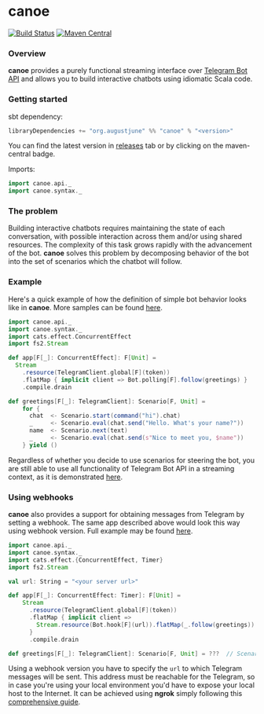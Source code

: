 canoe
=============

[![Build Status](https://travis-ci.org/augustjune/canoe.svg?branch=master)](https://travis-ci.org/augustjune/canoe)
[![Maven Central](https://maven-badges.herokuapp.com/maven-central/org.augustjune/canoe_2.12/badge.svg)](https://maven-badges.herokuapp.com/maven-central/org.augustjune/canoe_2.12)
    
### Overview
**canoe** provides a purely functional streaming interface over [Telegram Bot API](https://core.telegram.org/bots/api) 
and allows you to build interactive chatbots using idiomatic Scala code.

### Getting started
sbt dependency:
```scala
libraryDependencies += "org.augustjune" %% "canoe" % "<version>"
```
You can find the latest version in [releases](https://github.com/augustjune/canoe/releases) tab or by clicking on the maven-central badge.

Imports:
```scala
import canoe.api._
import canoe.syntax._
```

### The problem
Building interactive chatbots requires maintaining the state of each conversation, 
with possible interaction across them and/or using shared resources.
The complexity of this task grows rapidly with the advancement of the bot.
**canoe** solves this problem by decomposing behavior of the bot into the set of scenarios 
which the chatbot will follow.

### Example
Here's a quick example of how the definition of simple bot behavior looks like in **canoe**. 
More samples can be found [here](https://github.com/augustjune/canoe/tree/master/examples/src/main/scala/samples). 
```scala
import canoe.api._
import canoe.syntax._
import cats.effect.ConcurrentEffect
import fs2.Stream

def app[F[_]: ConcurrentEffect]: F[Unit] = 
  Stream
    .resource(TelegramClient.global[F](token))
    .flatMap { implicit client => Bot.polling[F].follow(greetings) }
    .compile.drain

def greetings[F[_]: TelegramClient]: Scenario[F, Unit] =
    for {
      chat  <- Scenario.start(command("hi").chat)
      _     <- Scenario.eval(chat.send("Hello. What's your name?"))
      name  <- Scenario.next(text)
      _     <- Scenario.eval(chat.send(s"Nice to meet you, $name"))
    } yield ()
```

Regardless of whether you decide to use scenarios for steering the bot, 
you are still able to use all functionality of Telegram Bot API in a streaming context, 
as it is demonstrated [here](https://github.com/augustjune/canoe/blob/master/examples/src/main/scala/samples/NoScenario.scala).

### Using webhooks
**canoe** also provides a support for obtaining messages from Telegram by setting a webhook.
The same app described above would look this way using webhook version. 
Full example may be found [here](https://github.com/augustjune/canoe/blob/master/examples/src/main/scala/samples/WebhookGreetings.scala).
```scala
import canoe.api._
import canoe.syntax._
import cats.effect.{ConcurrentEffect, Timer}
import fs2.Stream

val url: String = "<your server url>"

def app[F[_]: ConcurrentEffect: Timer]: F[Unit] =
    Stream
      .resource(TelegramClient.global[F](token))
      .flatMap { implicit client =>
        Stream.resource(Bot.hook[F](url)).flatMap(_.follow(greetings))
      }
      .compile.drain

def greetings[F[_]: TelegramClient]: Scenario[F, Unit] = ???  // Scenario stays unchanged
```
Using a webhook version you have to specify the `url` to which Telegram messages will be sent. 
This address must be reachable for the Telegram, 
so in case you're using your local environment you'd have to expose your local host to the Internet.
It can be achieved using **ngrok** simply following this [comprehensive guide](https://developer.github.com/webhooks/configuring/#using-ngrok).
